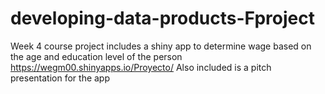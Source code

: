 # developing-data-products-Fproject

Week 4 course project includes a shiny app to determine wage based on the age and education level of the person
https://wegm00.shinyapps.io/Proyecto/
Also included is a pitch presentation for the app 
